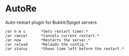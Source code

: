 # AutoRe
Auto-restart plugin for Bukkit/Spigot servers

```
/ar h m s       *Sets restart timer.*
/ar cancel      *Cancels current restart.*
/ar now         *Restarts the server.*
/ar reload      *Reloads the config.*
/ar status      *Shows time left before the restart.*
```